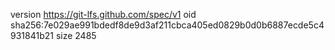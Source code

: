 version https://git-lfs.github.com/spec/v1
oid sha256:7e029ae991bdedf8de9d3af211cbca405ed0829b0d0b6887ecde5c4931841b21
size 2485
